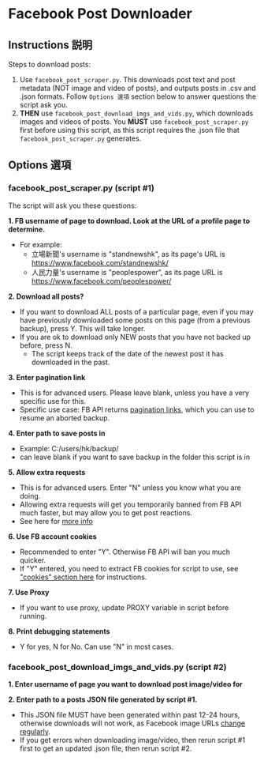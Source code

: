# Facebook Post Downloader

## Instructions 説明

Steps to download posts:
1. Use `facebook_post_scraper.py`. This downloads post text and post metadata (NOT image and video of posts), and outputs posts in .csv and .json formats. Follow `Options 選項` section below to answer questions the script ask you.
2. **THEN** use `facebook_post_download_imgs_and_vids.py`, which downloads images and videos of posts. You **MUST** use `facebook_post_scraper.py` first before using this script, as this script requires the .json file that `facebook_post_scraper.py` generates.


## Options 選項
### facebook_post_scraper.py (script #1)
The script will ask you these questions:

**1. FB username of page to download. Look at the URL of a profile page to determine.**

  * For example:
    * 立場新聞's username is "standnewshk", as its page's URL is https://www.facebook.com/standnewshk/
    * 人民力量's username is "peoplespower", as its page URL is https://www.facebook.com/peoplespower/

**2. Download all posts?**
* If you want to download ALL posts of a particular page, even if you may have previously downloaded some posts on this page (from a previous backup), press Y. This will take longer.
* If you are ok to download only NEW posts that you have not backed up before, press N.
  * The script keeps track of the date of the newest post it has downloaded in the past.

**3. Enter pagination link**
* This is for advanced users. Please leave blank, unless you have a very specific use for this.
* Specific use case: FB API returns [pagination links](https://github.com/kevinzg/facebook-scraper/issues/336#issuecomment-860289559), which you can use to resume an aborted backup.

**4. Enter path to save posts in**
* Example: C:/users/hk/backup/
* can leave blank if you want to save backup in the folder this script is in

**5. Allow extra requests**
* This is for advanced users. Enter "N" unless you know what you are doing.
* Allowing extra requests will get you temporarily banned from FB API much faster, but may allow you to get post reactions.
* See here for [more info](https://github.com/kevinzg/facebook-scraper#optional-parameters)

**6. Use FB account cookies**
* Recommended to enter "Y". Otherwise FB API will ban you much quicker.
* If "Y" entered, you need to extract FB cookies for script to use, see ["cookies" section here](https://github.com/kevinzg/facebook-scraper#optional-parameters) for instructions.

**7. Use Proxy**
* If you want to use proxy, update PROXY variable in script before running.

**8. Print debugging statements**
* Y for yes, N for No. Can use "N" in most cases.


### facebook_post_download_imgs_and_vids.py (script #2)
**1. Enter username of page you want to download post image/video for**

**2. Enter path to a posts JSON file generated by script #1.**
* This JSON file MUST have been generated within past 12-24 hours, otherwise downloads will not work, as Facebook image URLs [change regularly](https://stackoverflow.com/questions/30477877/facebook-image-url-gets-expired). 
* If you get errors when downloading image/video, then rerun script #1 first to get an updated .json file, then rerun script #2.
